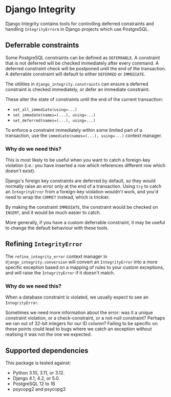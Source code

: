 # Django Integrity

Django Integrity contains tools for controlling deferred constraints
and handling `IntegrityError`s in Django projects which use PostgreSQL.

## Deferrable constraints

Some PostgreSQL constraints can be defined as `DEFERRABLE`.
A constraint that is not deferred will be checked immediately after every command.
A deferred constraint check will be postponed until the end of the transaction.
A deferrable constraint will default to either `DEFERRED` or `IMMEDIATE`.

The utilities in `django_integrity.constraints` can
ensure a deferred constraint is checked immediately,
or defer an immediate constraint.

These alter the state of constraints until the end of the current transaction:

- `set_all_immediate(using=...)`
- `set_immedate(names=(...), using=...)`
- `set_deferred(names=(...), using=...)`

To enforce a constraint immediately within some limited part of a transaction,
use the `immediate(names=(...), using=...)` context manager.

### Why do we need this?

This is most likely to be useful when you want to catch a foreign-key violation
(i.e.: you have inserted a row which references different row which doesn't exist).

Django's foreign key constraints are deferred by default,
so they would normally raise an error only at the end of a transaction.
Using `try` to catch an `IntegrityError` from a foreign-key violation wouldn't work,
and you'd need to wrap the `COMMIT` instead, which is trickier.

By making the constraint `IMMEDIATE`,
the constraint would be checked on `INSERT`,
and it would be much easier to catch.

More generally,
if you have a custom deferrable constraint,
it may be useful to change the default behaviour with these tools.

## Refining `IntegrityError`

The `refine_integrity_error` context manager in `django_integrity.conversion`
will convert an `IntegrityError` into a more specific exception
based on a mapping of rules to your custom exceptions,
and will raise the `IntegrityError` if it doesn't match.

### Why do we need this?

When a database constraint is violated,
we usually expect to see an `IntegrityError`.

Sometimes we need more information about the error:
was it a unique constraint violation, or a check-constraint, or a not-null constraint?
Perhaps we ran out of 32-bit integers for our ID column?
Failing to be specific on these points could lead to bugs
where we catch an exception without realising it was not the one we expected.

## Supported dependencies

This package is tested against:

- Python 3.10, 3.11, or 3.12.
- Django 4.1, 4.2, or 5.0.
- PostgreSQL 12 to 16
- psycopg2 and psycopg3
